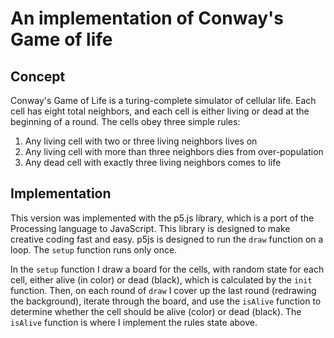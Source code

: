 # An implementation of Conway's Game of life

## Concept
Conway's Game of Life is a turing-complete simulator of cellular life. Each cell has eight total neighbors, and each cell is either living or dead at the beginning of a round. The cells obey three simple rules:

1. Any living cell with two or three living neighbors lives on
2. Any living cell with more than three neighbors dies from over-population
3. Any dead cell with exactly three living neighbors comes to life

## Implementation
This version was implemented with the p5.js library, which is a port of the Processing language to JavaScript. This library is designed to make creative coding fast and easy. p5js is designed to run the `draw` function on a loop. The `setup` function runs only once. 

In the `setup` function I draw a board for the cells, with random state for each cell, either alive (in color) or dead (black), which is calculated by the `init` function. Then, on each round of `draw` I cover up the last round (redrawing the background), iterate through the board, and use the `isAlive` function to determine whether the cell should be alive (color) or dead (black). The `isAlive` function is where I implement the rules state above. 


